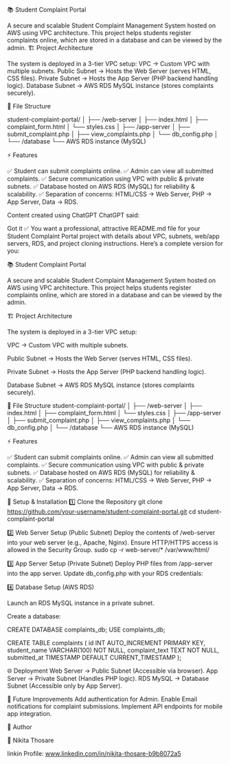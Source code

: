 📚 Student Complaint Portal

A secure and scalable Student Complaint Management System hosted on AWS using VPC architecture. This project helps students register complaints online, which are stored in a database and can be viewed by the admin.
 🏗️ Project Architecture

The system is deployed in a 3-tier VPC setup:
VPC → Custom VPC with multiple subnets.
Public Subnet → Hosts the Web Server (serves HTML, CSS files).
Private Subnet → Hosts the App Server (PHP backend handling logic).
Database Subnet → AWS RDS MySQL instance (stores complaints securely).


🔹 File Structure

student-complaint-portal/
│
├── /web-server
│   ├── index.html
│   ├── complaint_form.html
│   └── styles.css
│
├── /app-server
│   ├── submit_complaint.php
│   ├── view_complaints.php
│   └── db_config.php
│
└── /database
    └── AWS RDS instance (MySQL)

⚡ Features

✅ Student can submit complaints online.
✅ Admin can view all submitted complaints.
✅ Secure communication using VPC with public & private subnets.
✅ Database hosted on AWS RDS (MySQL) for reliability & scalability.
✅ Separation of concerns: HTML/CSS → Web Server, PHP → App Server, Data → RDS.


Content created using ChatGPT
ChatGPT said:

Got it ✅ You want a professional, attractive README.md file for your Student Complaint Portal project with details about VPC, subnets, web/app servers, RDS, and project cloning instructions.
Here’s a complete version for you:

📚 Student Complaint Portal

A secure and scalable Student Complaint Management System hosted on AWS using VPC architecture. This project helps students register complaints online, which are stored in a database and can be viewed by the admin.

🏗️ Project Architecture

The system is deployed in a 3-tier VPC setup:

VPC → Custom VPC with multiple subnets.

Public Subnet → Hosts the Web Server (serves HTML, CSS files).

Private Subnet → Hosts the App Server (PHP backend handling logic).

Database Subnet → AWS RDS MySQL instance (stores complaints securely).

🔹 File Structure
student-complaint-portal/
│
├── /web-server
│   ├── index.html
│   ├── complaint_form.html
│   └── styles.css
│
├── /app-server
│   ├── submit_complaint.php
│   ├── view_complaints.php
│   └── db_config.php
│
└── /database
    └── AWS RDS instance (MySQL)

⚡ Features

✅ Student can submit complaints online.
✅ Admin can view all submitted complaints.
✅ Secure communication using VPC with public & private subnets.
✅ Database hosted on AWS RDS (MySQL) for reliability & scalability.
✅ Separation of concerns: HTML/CSS → Web Server, PHP → App Server, Data → RDS.

🚀 Setup & Installation
1️⃣ Clone the Repository
git clone https://github.com/your-username/student-complaint-portal.git
cd student-complaint-portal


2️⃣ Web Server Setup (Public Subnet)
Deploy the contents of /web-server into your web server (e.g., Apache, Nginx).
Ensure HTTP/HTTPS access is allowed in the Security Group.
sudo cp -r web-server/* /var/www/html/


3️⃣ App Server Setup (Private Subnet)
Deploy PHP files from /app-server into the app server.
Update db_config.php with your RDS credentials:

<?php
$servername = "your-rds-endpoint.amazonaws.com";
$endpoint = "your-rds-endpoint.amazonaws.com";
$username   = "admin";
$password   = "yourpassword";
$dbname     = "complaints_db";
?>


4️⃣ Database Setup (AWS RDS)

Launch an RDS MySQL instance in a private subnet.

Create a database:

CREATE DATABASE complaints_db;
USE complaints_db;

CREATE TABLE complaints (
    id INT AUTO_INCREMENT PRIMARY KEY,
    student_name VARCHAR(100) NOT NULL,
    complaint_text TEXT NOT NULL,
    submitted_at TIMESTAMP DEFAULT CURRENT_TIMESTAMP
);




🌐 Deployment
Web Server → Public Subnet (Accessible via browser).
App Server → Private Subnet (Handles PHP logic).
RDS MySQL → Database Subnet (Accessible only by App Server).

📌 Future Improvements
Add authentication for Admin.
Enable Email notifications for complaint submissions.
Implement API endpoints for mobile app integration.


📝 Author

👤 Nikita Thosare 

linkin Profile:  www.linkedin.com/in/nikita-thosare-b9b8072a5
